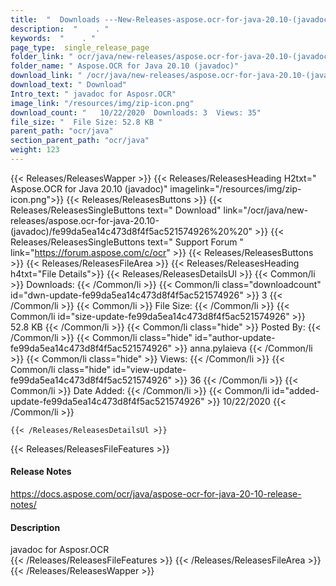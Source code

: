 ```yaml
---
title:  "  Downloads ---New-Releases-aspose.ocr-for-java-20.10-(javadoc) . " 
description:  "    . " 
keywords:  "    . " 
page_type:  single_release_page
folder_link: " ocr/java/new-releases/aspose.ocr-for-java-20.10-(javadoc)/"
folder_name: " Aspose.OCR for Java 20.10 (javadoc)"
download_link: " /ocr/java/new-releases/aspose.ocr-for-java-20.10-(javadoc)/fe99da5ea14c473d8f4f5ac521574926"
download_text: " Download"
Intro_text: " javadoc for Asposr.OCR"
image_link: "/resources/img/zip-icon.png"
download_count: "   10/22/2020  Downloads: 3  Views: 35"
file_size: "  File Size: 52.8 KB "
parent_path: "ocr/java"
section_parent_path: "ocr/java"
weight: 123
---
```


{{< Releases/ReleasesWapper >}}
  {{< Releases/ReleasesHeading H2txt=" Aspose.OCR for Java 20.10 (javadoc)" imagelink="/resources/img/zip-icon.png">}}
  {{< Releases/ReleasesButtons >}}
    {{< Releases/ReleasesSingleButtons text=" Download" link="/ocr/java/new-releases/aspose.ocr-for-java-20.10-(javadoc)/fe99da5ea14c473d8f4f5ac521574926%20%20" >}}
    {{< Releases/ReleasesSingleButtons text=" Support Forum " link="https://forum.aspose.com/c/ocr" >}}
  {{< Releases/ReleasesButtons >}}
  {{< Releases/ReleasesFileArea >}}
    {{< Releases/ReleasesHeading h4txt="File Details">}}
    {{< Releases/ReleasesDetailsUl >}}
            {{< Common/li  >}} Downloads: {{< /Common/li >}} 
      {{< Common/li class="downloadcount" id="dwn-update-fe99da5ea14c473d8f4f5ac521574926" >}} 3 {{< /Common/li >}} 
      {{< Common/li  >}} File Size: {{< /Common/li >}} 
      {{< Common/li id="size-update-fe99da5ea14c473d8f4f5ac521574926" >}} 52.8 KB {{< /Common/li >}} 
      {{< Common/li  class="hide" >}} Posted By: {{< /Common/li >}} 
      {{< Common/li class="hide" id="author-update-fe99da5ea14c473d8f4f5ac521574926" >}} anna.pylaieva {{< /Common/li >}} 
      {{< Common/li class="hide"  >}} Views: {{< /Common/li >}} 
      {{< Common/li class="hide" id="view-update-fe99da5ea14c473d8f4f5ac521574926" >}} 36 {{< /Common/li >}} 
      {{< Common/li  >}} Date Added: {{< /Common/li >}} 
      {{< Common/li id="added-update-fe99da5ea14c473d8f4f5ac521574926" >}} 10/22/2020 {{< /Common/li >}} 

    {{< /Releases/ReleasesDetailsUl >}}

  {{< Releases/ReleasesFileFeatures >}}
      <h4>Release Notes</h4><div><a href="https://docs.aspose.com/ocr/java/aspose-ocr-for-java-20-10-release-notes/">https://docs.aspose.com/ocr/java/aspose-ocr-for-java-20-10-release-notes/</a></div><h4>Description</h4><div class="HTMLDescription">javadoc for Asposr.OCR</div>
  {{< /Releases/ReleasesFileFeatures >}}
 {{< /Releases/ReleasesFileArea >}}
{{< /Releases/ReleasesWapper >}}


